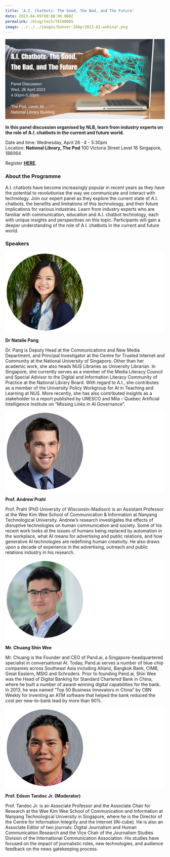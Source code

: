 ```yaml
---
title: 'A.I. Chatbots: The Good, The Bad, and The Future'
date: 2023-04-05T08:00:00.000Z
permalink: /blog/tech/TECH0005
image: ../../../images/banner-26Apr2023-AI-webinar.png
---
```


![](../../../images/banner-26Apr2023-AI-webinar.png)

**In this panel discussion organised by NLB, learn from industry experts on the role of A.I. chatbots in the current and future world.**

Date and time: Wednesday, April 26 · 4 - 5:30pm
<br>Location: **National Library, The Pod** 100 Victoria Street Level 16 Singapore, 188064

Register **[HERE](https://www.eventbrite.sg/e/ai-chatbots-the-good-the-bad-and-the-future-tickets-610327404697)**.

### About the Programme

A.I. chatbots have become increasingly popular in recent years as they have the potential to revolutionise the way we communicate and interact with technology. Join our expert panel as they explore the current state of A.I. chatbots, the benefits and limitations of this technolosgy, and their future implications for various industries. Learn from industry experts who are familiar with communication, education and A.I. chatbot technology, each with unique insights and perspectives on this topic. Participants will gain a deeper understanding of the role of A.I. chatbots in the current and future world.



### Speakers

![](../../../images/banner-26Apr2023-AI-webinar-pang.png)

**Dr Natalie Pang**

Dr. Pang is Deputy Head at the Communications and New Media Department, and Principal Investigator at the Centre for Trusted Internet and Community at the National University of Singapore. Other than her academic work, she also heads NUS Libraries as University Librarian. In Singapore, she currently serves as a member of the Media Literacy Council and Special Advisor to the Digital and Information Literacy Community of Practice at the National Library Board. With regard to A.I., she contributes as a member of the University Policy Workgroup for AI in Teaching and Learning at NUS.  More recently, she has also contributed insights as a stakeholder to a report published by UNESCO and Mila – Quebec Artificial Intelligence Institute on “Missing Links in AI Governance”.



![](../../../images/banner-26Apr2023-AI-webinar-prahl.png)

**Prof. Andrew Prahl**

Prof. Prahl (PhD University of Wisconsin-Madison) is an Assistant Professor at the Wee Kim Wee School of Communication & Information at Nanyang Technological University. Andrew’s research investigates the effects of disruptive technologies on human communication and society. Some of his recent work looks at the issues of humans being replaced by automation in the workplace, what AI means for advertising and public relations, and how generative AI technologies are redefining human creativity. He also draws upon a decade of experience in the advertising, outreach and public relations industry in his research.



![](../../../images/banner-26Apr2023-AI-webinar-chuang.png)

**Mr. Chuang Shin Wee**

Mr. Chuang is the Founder and CEO of Pand.ai, a Singapore-headquartered specialist in conversational AI. Today, Pand.ai serves a number of blue-chip companies across Southeast Asia including Allianz, Bangkok Bank, CIMB, Great Eastern, MSIG and Schroders. Prior to founding Pand.ai, Shin Wee was the Head of Digital Banking for Standard Chartered Bank in China, where he built a number of award-winning digital capabilities for the bank. In 2013, he was named “Top 50 Business Innovators in China” by CBN Weekly for inventing an ATM software that helped the bank reduced the cost per new-to-bank lead by more than 90%.  

![](../../../images/banner-26Apr2023-AI-webinar-tandoc.png)

**Prof. Edson Tandoc Jr. (Moderator)**

Prof. Tandoc Jr. is an Associate Professor and the Associate Chair for Research at the Wee Kim Wee School of Communication and Information at Nanyang Technological University in Singapore, where he is the Director of the Centre for Information Integrity and the Internet (IN-cube). He is also an Associate Editor of two journals: Digital Journalism and Human Communication Research and the Vice Chair of the Journalism Studies Division of the International Communication Association. His studies have focused on the impact of journalistic roles, new technologies, and audience feedback on the news gatekeeping process.
